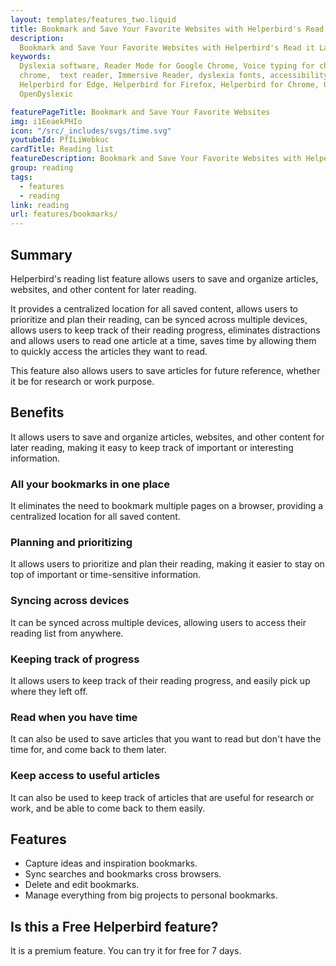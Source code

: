 ```yaml
---
layout: templates/features_two.liquid
title: Bookmark and Save Your Favorite Websites with Helperbird's Read it Later App - Never Forget a Must-Read Article Again
description:
  Bookmark and Save Your Favorite Websites with Helperbird's Read it Later App - Never Forget a Must-Read Article Again. Available in Chrome, Firefox, Edge and Safari.
keywords:
  Dyslexia software, Reader Mode for Google Chrome, Voice typing for chrome, Text to speech for
  chrome,  text reader, Immersive Reader, dyslexia fonts, accessibility software, dyslexia software,
  Helperbird for Edge, Helperbird for Firefox, Helperbird for Chrome, Opendyslexic for Chrome,
  OpenDyslexic

featurePageTitle: Bookmark and Save Your Favorite Websites
img: i1EeaekPHIo
icon: "/src/_includes/svgs/time.svg"
youtubeId: PfILiWebkuc
cardTitle: Reading list
featureDescription: Bookmark and Save Your Favorite Websites with Helperbird's Read it Later App. Never Forget a Must-Read Article Again.
group: reading
tags: 
  - features
  - reading
link: reading
url: features/bookmarks/
---
```


## Summary
Helperbird's reading list feature allows users to save and organize articles, websites, and other content for later reading. 

It provides a centralized location for all saved content, allows users to prioritize and plan their reading, can be synced across multiple devices, allows users to keep track of their reading progress, eliminates distractions and allows users to read one article at a time, saves time by allowing them to quickly access the articles they want to read. 

This feature also allows users to save articles for future reference, whether it be for research or work purpose.


## Benefits

It allows users to save and organize articles, websites, and other content for later reading, making it easy to keep track of important or interesting information.


### All your bookmarks in one place

It eliminates the need to bookmark multiple pages on a browser, providing a centralized location for all saved content.

### Planning and prioritizing
It allows users to prioritize and plan their reading, making it easier to stay on top of important or time-sensitive information.

### Syncing across devices
It can be synced across multiple devices, allowing users to access their reading list from anywhere.

### Keeping track of progress
It allows users to keep track of their reading progress, and easily pick up where they left off.

### Read when you have time
It can also be used to save articles that you want to read but don't have the time for, and come back to them later.

### Keep access to useful articles
It can also be used to keep track of articles that are useful for research or work, and be able to come back to them easily.


## Features

- Capture ideas and inspiration bookmarks.
- Sync searches and bookmarks cross browsers.
- Delete and edit bookmarks.
- Manage everything from big projects to personal bookmarks.



## Is this a Free Helperbird feature?
It is a premium feature. You can try it for free for 7 days.




















































